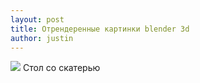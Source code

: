 ```yaml
---
layout: post
title: Отрендеренные картинки blender 3d
author: justin
---
```

![](/assets/img/too.png)
Стол со скатерью
